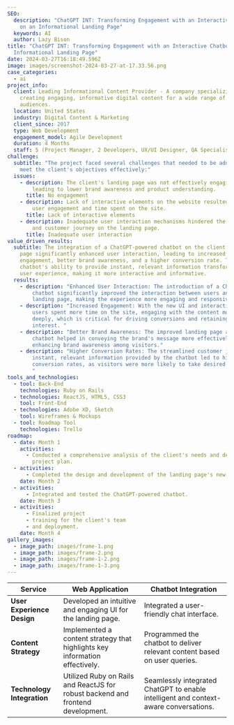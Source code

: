 ```yaml
---
SEO:
  description: "ChatGPT INT: Transforming Engagement with an Interactive Chatbot
    on an Informational Landing Page"
  keywords: AI
  author: Lazy Bison
title: "ChatGPT INT: Transforming Engagement with an Interactive Chatbot on an
  Informational Landing Page"
date: 2024-03-27T16:18:49.596Z
image: images/screenshot-2024-03-27-at-17.33.56.png
case_categories:
  - ai
project_info:
  client: Leading Informational Content Provider - A company specializing in
    creating engaging, informative digital content for a wide range of
    audiences.
  location: United States
  industry: Digital Content & Marketing
  client_since: 2017
  type: Web Development
  engagement_model: Agile Development
  duration: 4 Months
  staff: 5 (Project Manager, 2 Developers, UX/UI Designer, QA Specialist)
challenge:
  subtitle: "The project faced several challenges that needed to be addressed to
    meet the client's objectives effectively:"
  issues:
    - description: The client's landing page was not effectively engaging visitors,
        leading to lower brand awareness and product understanding.
      title: No engagement
    - description: Lack of interactive elements on the website resulted in reduced
        user engagement and time spent on the site.
      title: Lack of interactive elements
    - description: Inadequate user interaction mechanisms hindered the conversion rate
        and customer journey on the landing page.
      title: Inadequate user interaction
value_driven_results:
  subtitle: The integration of a ChatGPT-powered chatbot on the client's landing
    page significantly enhanced user interaction, leading to increased
    engagement, better brand awareness, and a higher conversion rate. The
    chatbot's ability to provide instant, relevant information transformed the
    user experience, making it more interactive and informative.
  results:
    - description: "Enhanced User Interaction: The introduction of a ChatGPT-powered
        chatbot significantly improved the interaction between users and the
        landing page, making the experience more engaging and responsive. "
    - description: "Increased Engagement: With the new UI and interactive elements,
        users spent more time on the site, engaging with the content more
        deeply, which is critical for driving conversions and retaining audience
        interest. "
    - description: "Better Brand Awareness: The improved landing page and interactive
        chatbot helped in conveying the brand's message more effectively, thus
        enhancing brand awareness among visitors."
    - description: "Higher Conversion Rates: The streamlined customer journey and
        instant, relevant information provided by the chatbot led to higher
        conversion rates, as visitors were more likely to take desired actions.
        "
tools_and_technologies:
  - tool: Back-End
    technologies: Ruby on Rails
  - technologies: ReactJS, HTML5, CSS3
    tool: Front-End
  - technologies: Adobe XD, Sketch
    tool: Wireframes & Mockups
  - tool: Roadmap Tool
    technologies: Trello
roadmap:
  - date: Month 1
    activities:
      - Conducted a comprehensive analysis of the client's needs and developed a
        project plan.
  - activities:
      - Completed the design and development of the landing page's new UI.
    date: Month 2
  - activities:
      - Integrated and tested the ChatGPT-powered chatbot.
    date: Month 3
  - activities:
      - Finalized project
      - training for the client's team
      - and deployment.
    date: Month 4
gallery_images:
  - image_path: images/frame-1.png
  - image_path: images/frame-2.png
  - image_path: images/frame-1-2.png
  - image_path: images/frame-1-3.png
---
```

| Service                    | Web Application                                                                 | Chatbot Integration                                                                  |
| -------------------------- | ------------------------------------------------------------------------------- | ------------------------------------------------------------------------------------ |
| **User Experience Design** | Developed an intuitive and engaging UI for the landing page.                    | Integrated a user-friendly chat interface.                                           |
| **Content Strategy**       | Implemented a content strategy that highlights key information effectively.     | Programmed the chatbot to deliver relevant content based on user queries.            |
| **Technology Integration** | Utilized Ruby on Rails and ReactJS for robust backend and frontend development. | Seamlessly integrated ChatGPT to enable intelligent and context-aware conversations. |
